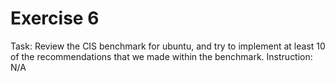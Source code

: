 # Exercise 6
Task: Review the CIS benchmark for ubuntu, and try to implement at least 10 of the recommendations that we made within the benchmark. Instruction: N/A
